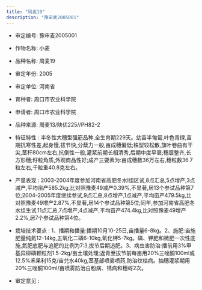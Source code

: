 ```yaml
---
title: "周麦19"
description: "豫审麦2005001"
---
```

* 审定编号:  豫审麦2005001

*  作物名称:  小麦

*  品种名称:  周麦19

*  审定年份:  2005

*  审定单位:  河南省

* 育种者:  周口市农业科学院

*  申请者:  周口市农业科学院

*  品种来源:  周麦13/陕优225//PH82-2

*  特征特性 : 
半冬性大穗型强筋品种,全生育期229天。幼苗半匍匐,叶色青绿,苗期抗寒性差,起身慢,拔节快,分蘖力一般,亩成穗偏低;株型较松散,旗叶卷曲有干尖,茎秆80cm左右,抗倒性一般,灌浆前期长相清秀,后期中度早衰;穗层整齐,长方形穗;籽粒角质,外观商品性好;成产三要素为:亩成穗数36万左右,穗粒数36.7粒左右,千粒重40.8克左右。
 
*  产量表现 : 
2003-2004年度参加河南省高肥冬水Ⅰ组区试,8点汇总,5点增产,3点减产,平均亩产585.2kg,比对照豫麦49减产0.39%,不显著,居13个参试品种第7位;2004-2005年度继续参试,9点汇总,8点增产,1点减产,平均亩产479.5kg,比对照豫麦49增产2.87%,不显著,居14个参试品种第5位;同年,参加河南省高肥冬水组生试,11点汇总,7点增产,4点减产,平均亩产474.4kg,比对照豫麦49增产2.2%,居7个参试品种第4位。

*  栽培技术要点 : 
1、播期和播量:播期10月10-25日,亩播量6-8kg。2、施肥:亩施肥量纯氮12-14kg,五氧化二磷6-10kg,氧化钾5-7kg。磷、钾肥和微肥一次性底施,氮肥底肥与追肥的比例为7:3,拔节后期追肥。3、病虫害防治:播前用3%甲基异柳磷颗粒剂1.5-2kg/亩土壤处理;返青至拔节前每亩用20%三唑酮100ml或12.5%禾果利15克/亩兑水40kg,茎基部喷雾喷药,防治纹枯病。抽穗灌浆期用20%三唑酮100ml/亩喷雾防治白粉病、锈病和穗蚜2次。

*  审定意见 : 

